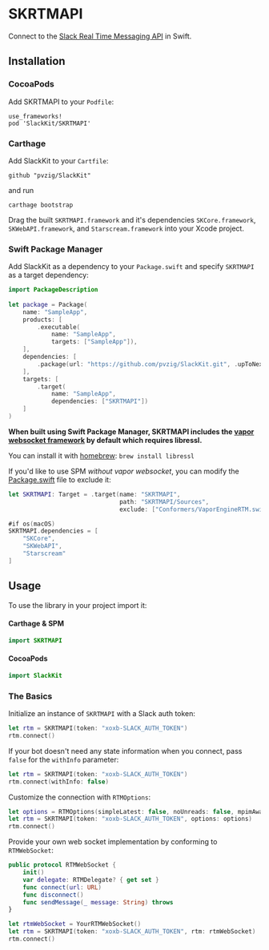 # SKRTMAPI

Connect to the [Slack Real Time Messaging API](https://api.slack.com/rtm) in Swift.

## Installation

### CocoaPods

Add SKRTMAPI to your `Podfile`:

```
use_frameworks!
pod 'SlackKit/SKRTMAPI'
```

### Carthage

Add SlackKit to your `Cartfile`:

```
github "pvzig/SlackKit"
```
and run

```
carthage bootstrap
```

Drag the built `SKRTMAPI.framework` and it's dependencies `SKCore.framework`, `SKWebAPI.framework`, and `Starscream.framework` into your Xcode project.

### Swift Package Manager

Add SlackKit as a dependency to your `Package.swift` and specify `SKRTMAPI` as a target dependency:

```swift
import PackageDescription
  
let package = Package(
    name: "SampleApp",
    products: [
        .executable(
            name: "SampleApp",
            targets: ["SampleApp"]),
    ],
    dependencies: [
        .package(url: "https://github.com/pvzig/SlackKit.git", .upToNextMinor(from: "4.2.0")),
    ],
    targets: [
        .target(
            name: "SampleApp",
            dependencies: ["SKRTMAPI"])
    ]
)

```

**When built using Swift Package Manager, SKRTMAPI includes the [vapor websocket framework](https://github.com/vapor/websocket) by default which requires libressl.**

You can install it with [homebrew](https://brew.sh): `brew install libressl`

If you'd like to use SPM _without vapor websocket_, you can modify the [Package.swift](https://github.com/pvzig/SlackKit/blob/master/Package.swift#L18) file to exclude it:

```swift
let SKRTMAPI: Target = .target(name: "SKRTMAPI",
                               path: "SKRTMAPI/Sources",
                               exclude: ["Conformers/VaporEngineRTM.swift"])

#if os(macOS)
SKRTMAPI.dependencies = [
    "SKCore",
    "SKWebAPI",
    "Starscream"
]
```

## Usage
To use the library in your project import it:

#### Carthage & SPM

```swift
import SKRTMAPI
```

#### CocoaPods

```swift
import SlackKit
```

### The Basics
Initialize an instance of `SKRTMAPI` with a Slack auth token:

```swift
let rtm = SKRTMAPI(token: "xoxb-SLACK_AUTH_TOKEN")
rtm.connect()
```

If your bot doesn't need any state information when you connect, pass `false` for the `withInfo` parameter:

```swift
let rtm = SKRTMAPI(token: "xoxb-SLACK_AUTH_TOKEN")
rtm.connect(withInfo: false)
```

Customize the connection with `RTMOptions`:

```swift
let options = RTMOptions(simpleLatest: false, noUnreads: false, mpimAware: true, pingInterval: 30, timeout: 300, reconnect: true)
let rtm = SKRTMAPI(token: "xoxb-SLACK_AUTH_TOKEN", options: options)
rtm.connect()
```

Provide your own web socket implementation by conforming to `RTMWebSocket`:

```swift
public protocol RTMWebSocket {
    init()
    var delegate: RTMDelegate? { get set }
    func connect(url: URL)
    func disconnect()
    func sendMessage(_ message: String) throws
}
```

```swift
let rtmWebSocket = YourRTMWebSocket()
let rtm = SKRTMAPI(token: "xoxb-SLACK_AUTH_TOKEN", rtm: rtmWebSocket)
rtm.connect()
```
